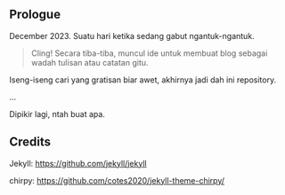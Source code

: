 
## Prologue
December 2023. Suatu hari ketika sedang gabut ngantuk-ngantuk.
> Cling! Secara tiba-tiba, muncul ide untuk membuat blog sebagai wadah tulisan atau catatan gitu. 

Iseng-iseng cari yang gratisan biar awet, akhirnya jadi dah ini repository.

...

Dipikir lagi, ntah buat apa.
## Credits
Jekyll: https://github.com/jekyll/jekyll

chirpy: https://github.com/cotes2020/jekyll-theme-chirpy/
